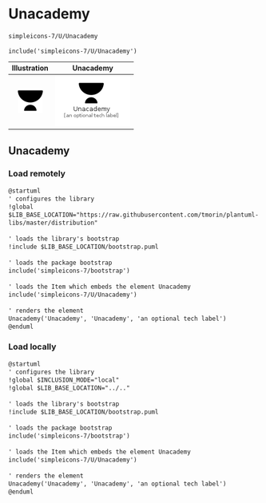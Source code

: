 # Unacademy


```text
simpleicons-7/U/Unacademy
```

```text
include('simpleicons-7/U/Unacademy')
```



| Illustration | Unacademy |
| :---: | :---: |
| ![illustration for Illustration](../../simpleicons-7/U/Unacademy.png) | ![illustration for Unacademy](../../simpleicons-7/U/Unacademy.Local.png) |




## Unacademy

### Load remotely
```plantuml
@startuml
' configures the library
!global $LIB_BASE_LOCATION="https://raw.githubusercontent.com/tmorin/plantuml-libs/master/distribution"

' loads the library's bootstrap
!include $LIB_BASE_LOCATION/bootstrap.puml

' loads the package bootstrap
include('simpleicons-7/bootstrap')

' loads the Item which embeds the element Unacademy
include('simpleicons-7/U/Unacademy')

' renders the element
Unacademy('Unacademy', 'Unacademy', 'an optional tech label')
@enduml
```

### Load locally
```plantuml
@startuml
' configures the library
!global $INCLUSION_MODE="local"
!global $LIB_BASE_LOCATION="../.."

' loads the library's bootstrap
!include $LIB_BASE_LOCATION/bootstrap.puml

' loads the package bootstrap
include('simpleicons-7/bootstrap')

' loads the Item which embeds the element Unacademy
include('simpleicons-7/U/Unacademy')

' renders the element
Unacademy('Unacademy', 'Unacademy', 'an optional tech label')
@enduml
```


